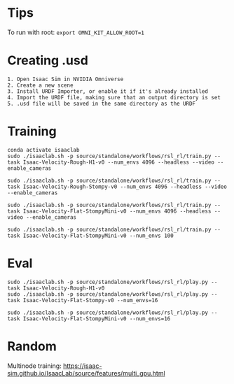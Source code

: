 # Tips
To run with root: `export OMNI_KIT_ALLOW_ROOT=1`

# Creating .usd
```
1. Open Isaac Sim in NVIDIA Omniverse
2. Create a new scene
3. Install URDF Importer, or enable it if it's already installed
4. Import the URDF file, making sure that an output directory is set
5. .usd file will be saved in the same directory as the URDF
```


# Training
```
conda activate isaaclab
sudo ./isaaclab.sh -p source/standalone/workflows/rsl_rl/train.py --task Isaac-Velocity-Rough-H1-v0 --num_envs 4096 --headless --video --enable_cameras

sudo ./isaaclab.sh -p source/standalone/workflows/rsl_rl/train.py --task Isaac-Velocity-Rough-Stompy-v0 --num_envs 4096 --headless --video --enable_cameras

sudo ./isaaclab.sh -p source/standalone/workflows/rsl_rl/train.py --task Isaac-Velocity-Flat-StompyMini-v0 --num_envs 4096 --headless --video --enable_cameras

sudo ./isaaclab.sh -p source/standalone/workflows/rsl_rl/train.py --task Isaac-Velocity-Flat-StompyMini-v0 --num_envs 100

```

# Eval
```
sudo ./isaaclab.sh -p source/standalone/workflows/rsl_rl/play.py --task Isaac-Velocity-Rough-H1-v0
sudo ./isaaclab.sh -p source/standalone/workflows/rsl_rl/play.py --task Isaac-Velocity-Flat-Stompy-v0 --num_envs=16

sudo ./isaaclab.sh -p source/standalone/workflows/rsl_rl/play.py --task Isaac-Velocity-Flat-StompyMini-v0 --num_envs=16
```

# Random
Multinode training:
https://isaac-sim.github.io/IsaacLab/source/features/multi_gpu.html
